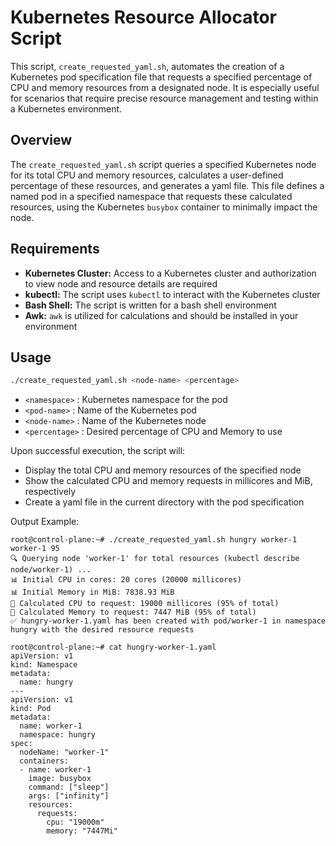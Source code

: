 # Kubernetes Resource Allocator Script

This script, `create_requested_yaml.sh`, automates the creation of a Kubernetes pod specification file that requests a specified percentage of CPU and memory resources from a designated node. It is especially useful for scenarios that require precise resource management and testing within a Kubernetes environment.

## Overview

The `create_requested_yaml.sh` script queries a specified Kubernetes node for its total CPU and memory resources, calculates a user-defined percentage of these resources, and generates a yaml file. This file defines a named pod in a specified namespace that requests these calculated resources, using the Kubernetes `busybox` container to minimally impact the node.

## Requirements

- **Kubernetes Cluster:** Access to a Kubernetes cluster and authorization to view node and resource details are required
- **kubectl:** The script uses `kubectl` to interact with the Kubernetes cluster
- **Bash Shell:** The script is written for a bash shell environment
- **Awk:** `awk` is utilized for calculations and should be installed in your environment

## Usage

```bash
./create_requested_yaml.sh <node-name> <percentage>
```

- `<namespace>` : Kubernetes namespace for the pod
- `<pod-name>` : Name of the Kubernetes pod
- `<node-name>` : Name of the Kubernetes node
- `<percentage>` : Desired percentage of CPU and Memory to use

Upon successful execution, the script will:

- Display the total CPU and memory resources of the specified node
- Show the calculated CPU and memory requests in millicores and MiB, respectively
- Create a yaml file in the current directory with the pod specification

Output Example:

```
root@control-plane:~# ./create_requested_yaml.sh hungry worker-1 worker-1 95
🔍 Querying node 'worker-1' for total resources (kubectl describe node/worker-1) ...
📊 Initial CPU in cores: 20 cores (20000 millicores)
📊 Initial Memory in MiB: 7838.93 MiB
🔢 Calculated CPU to request: 19000 millicores (95% of total)
🔢 Calculated Memory to request: 7447 MiB (95% of total)
✅ hungry-worker-1.yaml has been created with pod/worker-1 in namespace hungry with the desired resource requests

root@control-plane:~# cat hungry-worker-1.yaml
apiVersion: v1
kind: Namespace
metadata:
  name: hungry
---
apiVersion: v1
kind: Pod
metadata:
  name: worker-1
  namespace: hungry
spec:
  nodeName: "worker-1"
  containers:
  - name: worker-1
    image: busybox
    command: ["sleep"]
    args: ["infinity"]
    resources:
      requests:
        cpu: "19000m"
        memory: "7447Mi"
```
